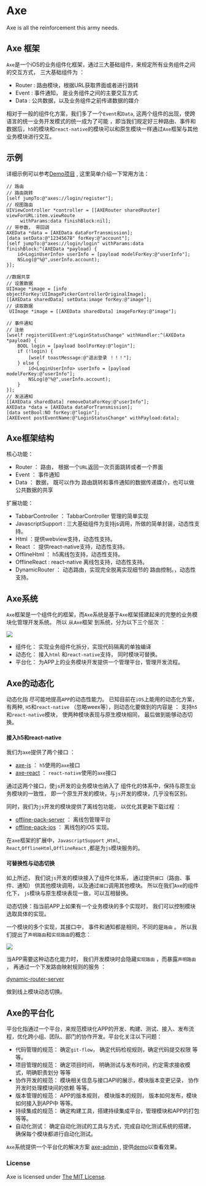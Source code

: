 # Axe

Axe is all the reinforcement this army needs.

## Axe 框架

`Axe`是一个iOS的业务组件化框架，通过三大基础组件，来规定所有业务组件之间的交互方式， 三大基础组件为 ： 

* Router : 路由模块，根据URL获取界面或者进行跳转
* Event : 事件通知， 是业务组件之间的主要交互方式
* Data :  公共数据，以及业务组件之前传递数据的媒介

相对于一般的组件化方案，我们多了一个`Event`和`Data`, 这两个组件的出现，使跨语言的统一业务开发模式的统一成为了可能 ，即当我们规定好三种路由、事件和数据后，`h5`的模块和`react-native`的模块可以和原生模块一样通过`Axe`框架与其他业务模块进行交互。

## 示例

详细示例可以参考[Demo项目](https://github.com/axe-org/demo-app) , 这里简单介绍一下常用方法：
	
	// 路由
	// 路由跳转
	[self jumpTo:@"axes://login/register"];
	// 视图路由
	UIViewController *controller = [[AXERouter sharedRouter] viewForURL:item.viewRoute
		 withParams:data finishBlock:nil];
	// 带参数， 带回调
	AXEData *data = [AXEData dataForTransmission];
	[data setData:@"12345678" forKey:@"account"];
	[self jumpTo:@"axes://login/login" withParams:data finishBlock:^(AXEData *payload) {
	    id<LoginUserInfo> userInfo = [payload modelForKey:@"userInfo"];
	    NSLog(@"%@",userInfo.account);
	}];
	    
	//数据共享
	// 设置数据
	UIImage *image = [info objectForKey:UIImagePickerControllerOriginalImage];
	[[AXEData sharedData] setData:image forKey:@"image"];
    // 读取数据
	 UIImage *image = [[AXEData sharedData] imageForKey:@"image"];
	 
	// 事件通知
	// 注册
	[wself registerUIEvent:@"LoginStatusChange" withHandler:^(AXEData *payload) {
		BOOL login = [payload boolForKey:@"login"];
		if (!login) {
			[wself toastMessage:@"退出登录 ！！！"];
		} else {
			id<LoginUserInfo> userInfo = [payload modelForKey:@"userInfo"];
			NSLog(@"%@",userInfo.account);
		}
	}];
	// 发送通知
	[[AXEData sharedData] removeDataForKey:@"userInfo"];
	AXEData *data = [AXEData dataForTransmission];
	[data setBool:NO forKey:@"login"];
	[AXEEvent postEventName:@"LoginStatusChange" withPayload:data];
         
 
	

## Axe框架结构
 
 核心功能：
 
* Router ： 路由， 根据一个`URL`返回一次页面跳转或者一个界面
* Event  ： 事件通知 
* Data ： 数据， 既可以作为 路由跳转和事件通知的数据传递媒介，也可以做公共数据的共享

扩展功能：

* TabbarController ： TabbarController 管理的简单实现
* JavascriptSupport : 三大基础组件为支持js调用，所做的简单封装，动态性支持。
* Html ：提供webview支持，动态性支持。
* React ： 提供react-native支持，动态性支持。
* OfflineHtml ： h5离线包支持，动态性支持。
* OfflineReact : react-native 离线包支持，动态性支持。
* DynamicRouter ： 动态路由，实现完全脱离实现细节的 路由控制。，动态性支持。


## Axe系统

`Axe`框架是一个组件化的框架，而`Axe`系统是基于`Axe`框架搭建起来的完整的业务模块化管理开发系统。 所以 从`Axe`框架 到系统，分为以下三个层次 ：

![](axe-system.png)

* 组件化： 实现业务组件化拆分，实现代码隔离的单独编译
* 动态化： 接入`html` 和`react-native`支持， 同时模块可替换。
* 平台化： 为APP上的业务模块开发提供一个管理平台，管理开发流程。

## Axe的动态化

动态化指 尽可能地提高`APP`的动态性能力。 已知目前在`iOS`上能用的动态化方案，有两种, `H5`和`react-native` （忽略weex等），则动态化要做到的内容是 ： 支持`h5`和`react-native`模块， 使两种模块表现与原生模块相同， 最后做到能够动态切换。

#### 接入h5和react-native

我们为`axe`提供了两个接口 ：

* [axe-js](https://github.com/axe-org/axe-js) ： `h5`使用的`axe`接口
* [axe-react](https://github.com/axe-org/axe-react) ： `react-native`使用的`axe`接口

通过这两个接口，使`js`开发的业务模块也纳入了 组件化的体系中，保持与原生业务模块的一致性， 即一个原生开发的模块，与`js`开发的模块，几乎没有区别。

同时，我们为`js`开发的模块提供了离线包功能， 以优化其更新下载过程 ：

* [offline-pack-server](https://github.com/axe-org/offline-pack-server) ： 离线包管理平台
* [offline-pack-ios](https://github.com/axe-org/offline-pack-ios) ： 离线包的iOS 实现。

在`axe`框架的扩展中，`JavascriptSupport` ,`Html`, `React`,`OfflineHtml`,`OfflineReact` ,都是为`js`模块服务的。

#### 可替换性与动态切换

如上所述， 我们说`js`开发的模块接入了组件化体系， 通过提供`接口`（路由、事件、通知） 供其他模块调用，以及通过`接口`调用其他模块。 所以在我们`Axe`的组件化下， `js`模块与原生模块表现一致，可以互相替换。

动态切换：指当前APP上如果有一个业务模块的多个实现时， 我们可以控制模块选取具体的实现。

一个模块的多个实现，其接口中， 事件和通知都是相同，不同的是`路由` 。 所以我们提出了`声明路由`和`实现路由`的概念：

![](router-declaration.png)

当APP需要这种动态化能力时， 我们开发模块时会隐藏`实现路由` ，而暴露`声明路由` ， 再通过一个下发路由映射规则的服务 ：

[dynamic-router-server](https://github.com/axe-org/dynamic-router-server)

做到线上模块动态切换。 

## Axe的平台化

平台化指通过一个平台，来规范模块化APP的开发、构建、测试、接入、发布流程，优化跨小组、团队、部门的协作开发。平台化关注以下问题：

* 代码管理的规范： 确定`git-flow`， 确定代码检视规则，确定代码提交权限 等等。
* 项目管理的规范： 确定项目时间， 明确测试与发布时间，约定需求接收模式，明确职责划分 等等 
* 协作开发的规范： 模块相关信息与接口API的展示，模块版本变更记录， 协作开发时处理模块间的依赖 等等。
* 版本管理的规范： APP的版本规则， 模块版本的规则， 版本如何发布，模块如何接入到APP中 等等。
* 持续集成的规范： 确定构建工具，搭建持续集成平台，管理模块和APP的打包  等等。
* 自动化测试：    确定自动化测试的工具与方式，完成自动化测试系统的搭建， 确保每个模块都进行自动化测试。

`Axe`系统提供一个平台化的解决方案 [axe-admin](https://github.com/axe-org/axe-admin) , 提供[demo](https://demo.axe-org.cn)以查看效果。

### License

Axe is licensed under [The MIT License](LICENSE).